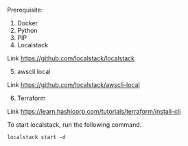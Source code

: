 Prerequisite:
1. Docker
2. Python
3. PIP
4. Localstack

Link https://github.com/localstack/localstack

5. awscli local

Link https://github.com/localstack/awscli-local

6. Terraform

Link https://learn.hashicorp.com/tutorials/terraform/install-cli

To start localstack, run the following command.

```
localstack start -d
```